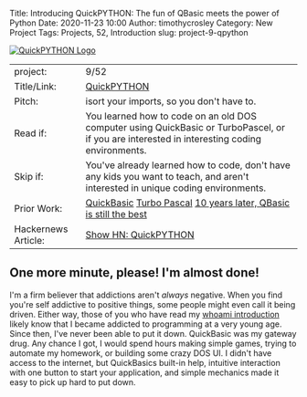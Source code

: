 Title: Introducing QuickPYTHON: The fun of QBasic meets the power of Python
Date: 2020-11-23 10:00
Author: timothycrosley
Category: New Project
Tags: Projects, 52, Introduction
slug: project-9-qpython

[![QuickPYTHON Logo](https://raw.githubusercontent.com/timothycrosley/quickpython/develop/art/qpython.png)](https://timothycrosley.github.io/quickpython/)

| | |
| ------------| -----------------------------------------------------------------------------------------------------------------------------------------------------------------------|
| project: | 9/52 |
| Title/Link: | [QuickPYTHON](https://timothycrosley.github.io/quickpython) |
| Pitch: | isort your imports, so you don't have to. |
| Read if: | You learned how to code on an old DOS computer using QuickBasic or TurboPascel, or if you are interested in interesting coding environments.|
| Skip if: | You've already learned how to code, don't have any kids you want to teach, and aren't interested in unique coding environments. |
| Prior Work: | [QuickBasic](https://en.wikipedia.org/wiki/QBasic) [Turbo Pascal](https://en.wikipedia.org/wiki/Turbo_Pascal) [10 years later, QBasic is still the best](http://www.nicolasbize.com/blog/30-years-later-qbasic-is-still-the-best/) |
| Hackernews Article: | [Show HN: QuickPYTHON](https://news.ycombinator.com/item?id=25158588)

## One more minute, please! I'm almost done!

I'm a firm believer that addictions aren't *always* negative. When you find you're self addictive to positive things, some people might even call it being driven. Either way, those of you who have read my [whoami introduction](https://timothycrosley.com/whoami)
likely know that I became addicted to programming at a very young age. Since then, I've never been able to put it down. QuickBasic was my gateway drug. Any chance I got, I would spend hours making simple games, trying to automate
my homework, or building some crazy DOS UI. I didn't have access to the internet, but QuickBasics built-in help, intuitive interaction with one button to start your application, and simple mechanics made it easy to pick up hard to put down.

